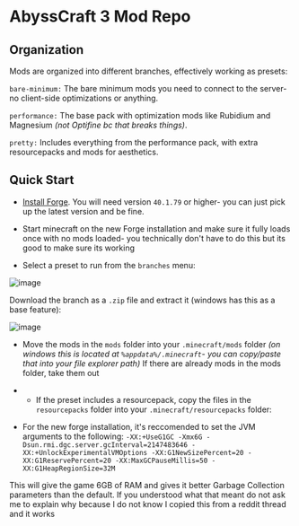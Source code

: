 # AbyssCraft 3 Mod Repo

## Organization

Mods are organized into different branches, effectively working as presets:

`bare-minimum:` The bare minimum mods you need to connect to the server- no client-side optimizations or anything.

`performance:` The base pack with optimization mods like Rubidium and Magnesium _(not Optifine bc that breaks things)_.

`pretty:` Includes everything from the performance pack, with extra resourcepacks and mods for aesthetics.

## Quick Start

 - [Install Forge](https://files.minecraftforge.net/net/minecraftforge/forge/index_1.18.2.html). You will need version `40.1.79` or higher- you can just pick up the latest version and be fine.

 - Start minecraft on the new Forge installation and make sure it fully loads once with no mods loaded- you technically don't have to do this but its good to make sure its working

 - Select a preset to run from the `branches` menu:

![image](https://user-images.githubusercontent.com/31070777/206109193-2d5e6ea2-2756-481a-bf5a-3ea23068d9cc.png)

Download the branch as a `.zip` file and extract it (windows has this as a base feature):

![image](https://user-images.githubusercontent.com/31070777/206109824-6405eb26-698c-4c8e-8616-ed559645f1a0.png)

 - Move the mods in the `mods` folder into your `.minecraft/mods` folder _(on windows this is located at `%appdata%/.minecraft`- you can copy/paste that into your file explorer path)_
If there are already mods in the mods folder, take them out

 - - If the preset includes a resourcepack, copy the files in the `resourcepacks` folder into your `.minecraft/resourcepacks` folder:

 - For the new forge installation, it's reccomended to set the JVM arguments to the following:
 `-XX:+UseG1GC -Xmx6G -Dsun.rmi.dgc.server.gcInterval=2147483646 -XX:+UnlockExperimentalVMOptions -XX:G1NewSizePercent=20 -XX:G1ReservePercent=20 -XX:MaxGCPauseMillis=50 -XX:G1HeapRegionSize=32M`
 
 This will give the game 6GB of RAM and gives it better Garbage Collection parameters than the default. If you understood what that meant do not ask me to explain why because I do not know I copied this from a reddit thread and it works
